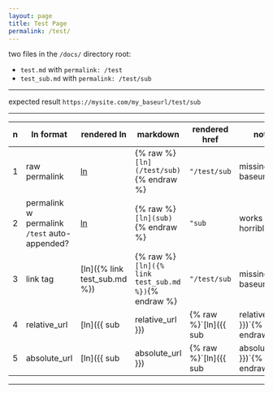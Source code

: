 ```yaml
---
layout: page
title: Test Page
permalink: /test/
---
```


two files in the `/docs/` directory root:
* `test.md`  with `permalink: /test`
* `test_sub.md` with `permalink: /test/sub`

-------------------

expected result `https://mysite.com/my_baseurl/test/sub`

-------------------

n | ln format                                    | rendered ln                         | markdown                                              | rendered href | note                          
--|----------------------------------------------|-------------------------------------|-------------------------------------------------------|---------------|-------------------
1 | raw permalink                                | [ln](/test/sub)                     | {% raw %}`[ln](/test/sub)`{% endraw %}                | `"/test/sub`  | missing baseurl
2 | permalink w permalink `/test` auto-appended? | [ln](sub)                           | {% raw %}`[ln](sub)`{% endraw %}                      | `"sub`        | works but is horrible
3 | link tag                                     | [ln]({% link test_sub.md %})        | {% raw %}`[ln]({% link test_sub.md %})`{% endraw %}   | `"/test/sub`  | missing baseurl
4 | relative_url                                 | [ln]({{ sub | relative_url }})      | {% raw %}`[ln]({{ sub | relative_url }})`{% endraw %} | `""`          | links to current page (/test/)
5 | absolute_url                                 | [ln]({{ sub | absolute_url }})      | {% raw %}`[ln]({{ sub | absolute_url }})`{% endraw %} | `""`          | links to current page (/test/)

----------------------------------------
